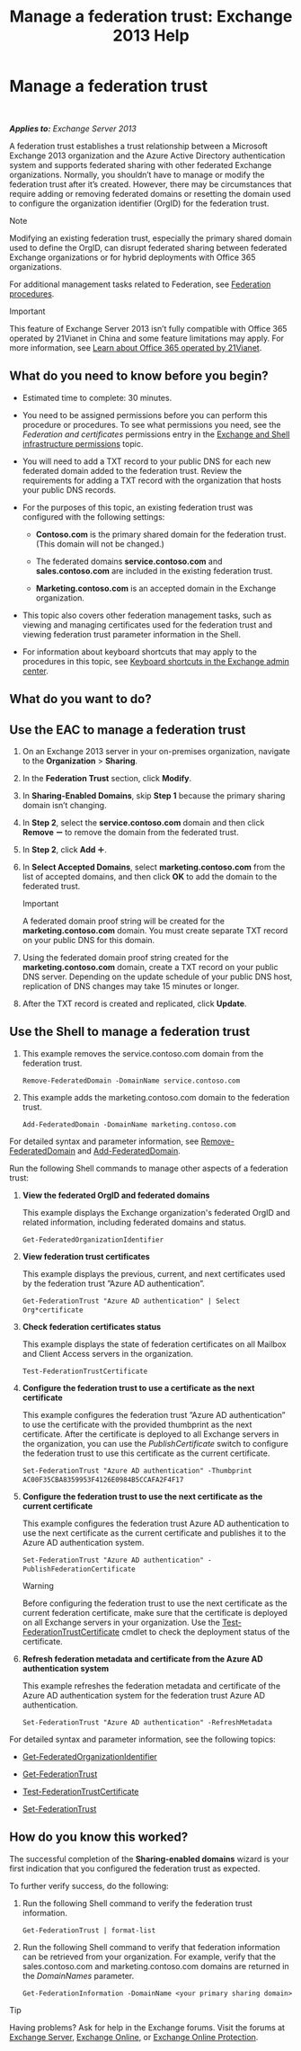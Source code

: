 ﻿---
title: 'Manage a federation trust: Exchange 2013 Help'
TOCTitle: Manage a federation trust
ms:assetid: 0439839f-2052-4bc9-9d30-aa6e7d51b733
ms:mtpsurl: https://technet.microsoft.com/en-us/library/JJ673036(v=EXCHG.150)
ms:contentKeyID: 49289152
ms.date: 12/09/2016
mtps_version: v=EXCHG.150
---

# Manage a federation trust

 

_**Applies to:** Exchange Server 2013_


A federation trust establishes a trust relationship between a Microsoft Exchange 2013 organization and the Azure Active Directory authentication system and supports federated sharing with other federated Exchange organizations. Normally, you shouldn’t have to manage or modify the federation trust after it’s created. However, there may be circumstances that require adding or removing federated domains or resetting the domain used to configure the organization identifier (OrgID) for the federation trust.


> [!NOTE]
> Modifying an existing federation trust, especially the primary shared domain used to define the OrgID, can disrupt federated sharing between federated Exchange organizations or for hybrid deployments with Office 365 organizations.



For additional management tasks related to Federation, see [Federation procedures](federation-procedures-exchange-2013-help.md).


> [!IMPORTANT]
> This feature of Exchange Server 2013 isn’t fully compatible with Office 365 operated by 21Vianet in China and some feature limitations may apply. For more information, see <A href="https://go.microsoft.com/fwlink/?linkid=313640">Learn about Office 365 operated by 21Vianet</A>.



## What do you need to know before you begin?

  - Estimated time to complete: 30 minutes.

  - You need to be assigned permissions before you can perform this procedure or procedures. To see what permissions you need, see the *Federation and certificates* permissions entry in the [Exchange and Shell infrastructure permissions](exchange-and-shell-infrastructure-permissions-exchange-2013-help.md) topic.

  - You will need to add a TXT record to your public DNS for each new federated domain added to the federation trust. Review the requirements for adding a TXT record with the organization that hosts your public DNS records.

  - For the purposes of this topic, an existing federation trust was configured with the following settings:
    
      - **Contoso.com** is the primary shared domain for the federation trust. (This domain will not be changed.)
    
      - The federated domains **service.contoso.com** and **sales.contoso.com** are included in the existing federation trust.
    
      - **Marketing.contoso.com** is an accepted domain in the Exchange organization.

  - This topic also covers other federation management tasks, such as viewing and managing certificates used for the federation trust and viewing federation trust parameter information in the Shell.

  - For information about keyboard shortcuts that may apply to the procedures in this topic, see [Keyboard shortcuts in the Exchange admin center](keyboard-shortcuts-in-the-exchange-admin-center-exchange-online-protection-help.md).

## What do you want to do?

## Use the EAC to manage a federation trust

1.  On an Exchange 2013 server in your on-premises organization, navigate to the **Organization** \> **Sharing**.

2.  In the **Federation Trust** section, click **Modify**.

3.  In **Sharing-Enabled Domains**, skip **Step 1** because the primary sharing domain isn’t changing.

4.  In **Step 2**, select the **service.contoso.com** domain and then click **Remove** ![Remove icon](images/Dd362328.479b6ced-8d64-4277-a725-f17fea202b28(EXCHG.150).gif "Remove icon") to remove the domain from the federated trust.

5.  In **Step 2**, click **Add** ![Add Icon](images/JJ218640.c1e75329-d6d7-4073-a27d-498590bbb558(EXCHG.150).gif "Add Icon").

6.  In **Select Accepted Domains**, select **marketing.contoso.com** from the list of accepted domains, and then click **OK** to add the domain to the federated trust.
    

    > [!IMPORTANT]
    > A federated domain proof string will be created for the <STRONG>marketing.contoso.com</STRONG> domain. You must create separate TXT record on your public DNS for this domain.



7.  Using the federated domain proof string created for the **marketing.contoso.com** domain, create a TXT record on your public DNS server. Depending on the update schedule of your public DNS host, replication of DNS changes may take 15 minutes or longer.

8.  After the TXT record is created and replicated, click **Update**.

## Use the Shell to manage a federation trust

1.  This example removes the service.contoso.com domain from the federation trust.
    
        Remove-FederatedDomain -DomainName service.contoso.com

2.  This example adds the marketing.contoso.com domain to the federation trust.
    
        Add-FederatedDomain -DomainName marketing.contoso.com

For detailed syntax and parameter information, see [Remove-FederatedDomain](https://technet.microsoft.com/en-us/library/dd298128\(v=exchg.150\)) and [Add-FederatedDomain](https://technet.microsoft.com/en-us/library/dd351208\(v=exchg.150\)).

Run the following Shell commands to manage other aspects of a federation trust:

1.  **View the federated OrgID and federated domains**
    
    This example displays the Exchange organization's federated OrgID and related information, including federated domains and status.
    
        Get-FederatedOrganizationIdentifier

2.  **View federation trust certificates**
    
    This example displays the previous, current, and next certificates used by the federation trust ”Azure AD authentication”.
    
        Get-FederationTrust "Azure AD authentication" | Select Org*certificate

3.  **Check federation certificates status**
    
    This example displays the state of federation certificates on all Mailbox and Client Access servers in the organization.
    
        Test-FederationTrustCertificate

4.  **Configure the federation trust to use a certificate as the next certificate**
    
    This example configures the federation trust ”Azure AD authentication” to use the certificate with the provided thumbprint as the next certificate. After the certificate is deployed to all Exchange servers in the organization, you can use the *PublishCertificate* switch to configure the federation trust to use this certificate as the current certificate.
    
        Set-FederationTrust "Azure AD authentication" -Thumbprint AC00F35CBA8359953F4126E0984B5CCAFA2F4F17

5.  **Configure the federation trust to use the next certificate as the current certificate**
    
    This example configures the federation trust Azure AD authentication to use the next certificate as the current certificate and publishes it to the Azure AD authentication system.
    
        Set-FederationTrust "Azure AD authentication" -PublishFederationCertificate
    

    > [!WARNING]
    > Before configuring the federation trust to use the next certificate as the current federation certificate, make sure that the certificate is deployed on all Exchange servers in your organization. Use the <A href="https://technet.microsoft.com/en-us/library/dd335228(v=exchg.150)">Test-FederationTrustCertificate</A> cmdlet to check the deployment status of the certificate.



6.  **Refresh federation metadata and certificate from the Azure AD authentication system**
    
    This example refreshes the federation metadata and certificate of the Azure AD authentication system for the federation trust Azure AD authentication.
    
        Set-FederationTrust "Azure AD authentication" -RefreshMetadata

For detailed syntax and parameter information, see the following topics:

  - [Get-FederatedOrganizationIdentifier](https://technet.microsoft.com/en-us/library/dd298149\(v=exchg.150\))

  - [Get-FederationTrust](https://technet.microsoft.com/en-us/library/dd351262\(v=exchg.150\))

  - [Test-FederationTrustCertificate](https://technet.microsoft.com/en-us/library/dd335228\(v=exchg.150\))

  - [Set-FederationTrust](https://technet.microsoft.com/en-us/library/dd298034\(v=exchg.150\))

## How do you know this worked?

The successful completion of the **Sharing-enabled domains** wizard is your first indication that you configured the federation trust as expected.

To further verify success, do the following:

1.  Run the following Shell command to verify the federation trust information.
    
        Get-FederationTrust | format-list

2.  Run the following Shell command to verify that federation information can be retrieved from your organization. For example, verify that the sales.contoso.com and marketing.contoso.com domains are returned in the *DomainNames* parameter.
    
        Get-FederationInformation -DomainName <your primary sharing domain>


> [!TIP]
> Having problems? Ask for help in the Exchange forums. Visit the forums at <A href="https://go.microsoft.com/fwlink/p/?linkid=60612">Exchange Server</A>, <A href="https://go.microsoft.com/fwlink/p/?linkid=267542">Exchange Online</A>, or <A href="https://go.microsoft.com/fwlink/p/?linkid=285351">Exchange Online Protection</A>.


